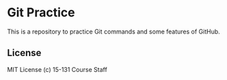 # Git Practice

This is a repository to practice Git commands and some features of GitHub.


## License

MIT License (c) 15-131 Course Staff
